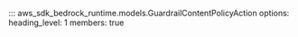 ::: aws_sdk_bedrock_runtime.models.GuardrailContentPolicyAction
    options:
        heading_level: 1
        members: true
